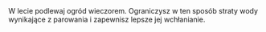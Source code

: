 ---
layout: nothing
categories: Woda
tags: tip
body: W lecie podlewaj ogród wieczorem. Ograniczysz w ten sposób straty wody wynikające z parowania i zapewnisz lepsze jej wchłanianie.
---